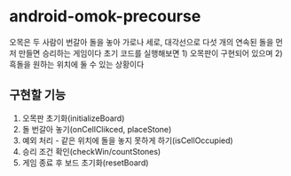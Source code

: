 # android-omok-precourse

오목은 두 사람이 번갈아 돌을 놓아 가로나 세로, 대각선으로 다섯 개의 연속된 돌을 먼저 만들면 승리하는 게임이다
초기 코드를 실행해보면 1) 오목판이 구현되어 있으며 2) 흑돌을 원하는 위치에 둘 수 있는 상황이다

## 구현할 기능
1. 오목판 초기화(initializeBoard)
2. 돌 번갈아 놓기(onCellClikced, placeStone)
3. 예외 처리 - 같은 위치에 돌을 놓지 못하게 하기(isCellOccupied)
4. 승리 조건 확인(checkWin/countStones)
5. 게임 종료 후 보드 초기화(resetBoard)